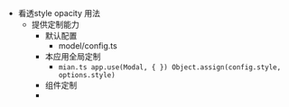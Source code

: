 - 看透style opacity 用法
    - 提供定制能力
        - 默认配置
            - model/config.ts
        - 本应用全局定制
            - ``
               mian.ts
               app.use(Modal, {
               })
               Object.assign(config.style, options.style)
            ``
         - 组件定制
         - 